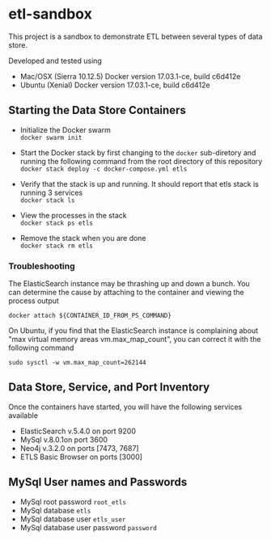# etl-sandbox
This project is a sandbox to demonstrate ETL between several types of data store.

Developed and tested using 

- Mac/OSX (Sierra 10.12.5) Docker version 17.03.1-ce, build c6d412e
- Ubuntu (Xenial) Docker version 17.03.1-ce, build c6d412e


## Starting the Data Store Containers

- Initialize the Docker swarm   
`docker swarm init`

- Start the Docker stack by first changing to the `docker` sub-diretory and running the following command from the root directory of this repository     
`docker stack deploy -c docker-compose.yml etls`

- Verify that the stack is up and running. It should report that etls stack is running 3 services   
`docker stack ls`

- View the processes in the stack   
`docker stack ps etls`

- Remove the stack when you are done     
`docker stack rm etls`


### Troubleshooting
The ElasticSearch instance may be thrashing up and down a bunch. You can determine the cause by attaching to the container and viewing the process output

`docker attach ${CONTAINER_ID_FROM_PS_COMMAND}`

On Ubuntu, if you find that the ElasticSearch instance is complaining about "max virtual memory areas vm.max_map_count", you can correct it with the following command

`sudo sysctl -w vm.max_map_count=262144`


## Data Store, Service, and Port Inventory
Once the containers have started, you will have the following services available

- ElasticSearch v.5.4.0 on port 9200
- MySql v.8.0.1on port 3600
- Neo4j v.3.2.0 on ports [7473, 7687]
- ETLS Basic Browser on ports [3000]

## MySql User names and Passwords
 
- MySql root password `root_etls`
- MySql database `etls`
- MySql database user `etls_user`
- MySql database user password `password`